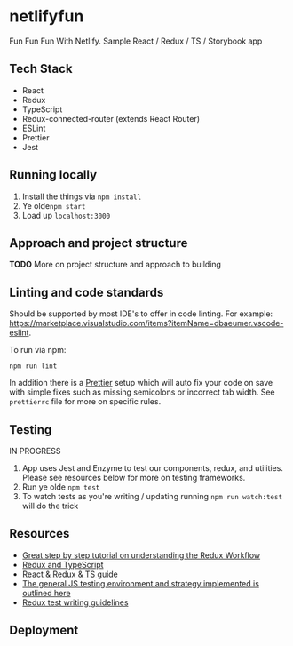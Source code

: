# netlifyfun
Fun Fun Fun With Netlify. Sample React / Redux / TS / Storybook app

## Tech Stack
- React
- Redux
- TypeScript
- Redux-connected-router (extends React Router)
- ESLint
- Prettier
- Jest

## Running locally

1. Install the things via `npm install`
2. Ye olde`npm start`
3. Load up `localhost:3000`

## Approach and project structure
**TODO** More on project structure and approach to building

## Linting and code standards
Should be supported by most IDE's to offer in code linting. For example: https://marketplace.visualstudio.com/items?itemName=dbaeumer.vscode-eslint.

To run via npm:

```
npm run lint
```

In addition there is a [Prettier](https://prettier.io) setup which will auto fix your code on save with simple fixes such as missing semicolons or incorrect tab width. See `prettierrc` file for more on specific rules.


## Testing
IN PROGRESS

1. App uses Jest and Enzyme to test our components, redux, and utilities. Please see resources below for more on testing frameworks.
2. Run ye olde `npm test`
3. To watch tests as you're writing / updating running `npm run watch:test` will do the trick

## Resources
- [Great step by step tutorial on understanding the Redux Workflow](https://hackernoon.com/redux-step-by-step-a-simple-and-robust-workflow-for-real-life-apps-1fdf7df46092)
- [Redux and TypeScript](https://medium.com/@resir014/redux-4-typescript-2-9-a-type-safe-approach-7f073917b803)
- [React & Redux & TS guide](https://github.com/piotrwitek/react-redux-typescript-guide)
- [The general JS testing environment and strategy implemented is outlined here](https://alligator.io/react/testing-react-redux-with-jest-enzyme/)
- [Redux test writing guidelines](https://github.com/reduxjs/redux/blob/master/docs/recipes/WritingTests.md#connected-components)

## Deployment



